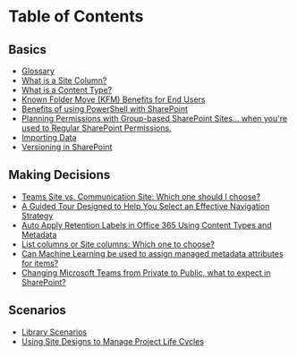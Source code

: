 
# Table of Contents

## Basics

* [Glossary](basics/Glossary.md)
* [What is a Site Column?](basics/what-is-site-column.md)
* [What is a Content Type?](basics/what-is-content-type.md)
* [Known Folder Move (KFM) Benefits for End Users](basics/known-folder-move-benefits-for-enduser.md)
* [Benefits of using PowerShell with SharePoint](basics/benefits-of-using-powershell-with-sharepoint.md)
* [Planning Permissions with Group-based SharePoint Sites... when you're used to Regular SharePoint Permissions.](basics/permission-model-diferences.md)
* [Importing Data](basics/importing-data.md)
* [Versioning in SharePoint](basics/versioning-basics-best-practices.md)

## Making Decisions

* [Teams Site vs. Communication Site: Which one should I choose?](making-decisions/team-site-or-communication-site.md)
* [A Guided Tour Designed to Help You Select an Effective Navigation Strategy](making-decisions/select-an-effective-navigation-strategy.md)
* [Auto Apply Retention Labels in Office 365 Using Content Types and Metadata](making-decisions/auto-apply-retention-labels-in-office-365-using-content-types-and-metadata.md)
* [List columns or Site columns: Which one to choose?](making-decisions/list-column-or-site-column-which-one-to-choose.md)
* [Can Machine Learning be used to assign managed metadata attributes for items?
](making-decisions/machine-learning-and-managed-metadata.md)
* [Changing Microsoft Teams from Private to Public, what to expect in SharePoint?](making-decisions/changing-microsoft-teams-from-private-to-public-what-to-expect-in-sharepoint.md)

## Scenarios

* [Library Scenarios](basics/library-scenarios.md)
* [Using Site Designs to Manage Project Life Cycles](scenarios/site-design-life-cycle.md)
